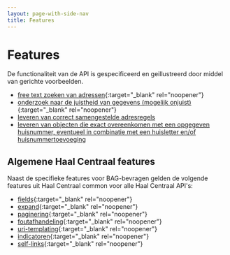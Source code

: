 ```yaml
---
layout: page-with-side-nav
title: Features
---
```

# Features
De functionaliteit van de API is gespecificeerd en geillustreerd door middel van gerichte voorbeelden.

- [free text zoeken van adressen](https://github.com/VNG-Realisatie/Haal-Centraal-BAG-bevragen/blob/master/features/adres-free-text-zoeken.feature){:target="_blank" rel="noopener"}
- [onderzoek naar de juistheid van gegevens (mogelijk onjuist)](https://github.com/VNG-Realisatie/Haal-Centraal-BAG-bevragen/blob/master/features/mogelijkOnjuist.feature){:target="_blank" rel="noopener"}
- [leveren van correct samengestelde adresregels](https://github.com/VNG-Realisatie/Haal-Centraal-BAG-bevragen/blob/master/features/adresregels.feature)
- [leveren van objecten die exact overeenkomen met een opgegeven huisnummer, eventueel in combinatie met een huisletter en/of huisnummertoevoeging](https://github.com/VNG-Realisatie/Haal-Centraal-BAG-bevragen/blob/master/features/exacte_match.feature)

## Algemene Haal Centraal features
Naast de specifieke features voor BAG-bevragen gelden de volgende features uit Haal Centraal common voor alle Haal Centraal API's:
- [fields](https://github.com/VNG-Realisatie/Haal-Centraal-common/blob/master/features/fields.feature){:target="_blank" rel="noopener"}
- [expand](https://github.com/VNG-Realisatie/Haal-Centraal-common/blob/master/features/expand.feature){:target="_blank" rel="noopener"}
- [paginering](https://github.com/VNG-Realisatie/Haal-Centraal-common/blob/master/features/paginering.feature){:target="_blank" rel="noopener"}
- [foutafhandeling](https://github.com/VNG-Realisatie/Haal-Centraal-common/blob/master/features/foutafhandeling.feature){:target="_blank" rel="noopener"}
- [uri-templating](https://github.com/VNG-Realisatie/Haal-Centraal-common/blob/master/features/uri-templating.feature){:target="_blank" rel="noopener"}
- [indicatoren](https://github.com/VNG-Realisatie/Haal-Centraal-common/blob/master/features/indicatoren.feature){:target="_blank" rel="noopener"}
- [self-links](https://github.com/VNG-Realisatie/Haal-Centraal-common/blob/master/features/self-links.feature){:target="_blank" rel="noopener"}
